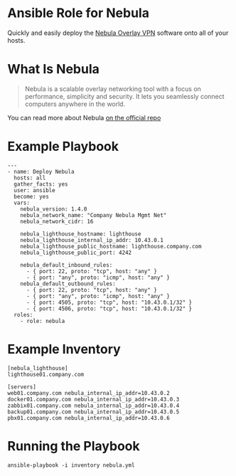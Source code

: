 # Ansible Role for Nebula

Quickly and easily deploy the [Nebula Overlay VPN](https://github.com/slackhq/nebula) software onto all of your hosts.

# What Is Nebula

> Nebula is a scalable overlay networking tool with a focus on performance, simplicity and security. It lets you seamlessly connect computers anywhere in the world.

You can read more about Nebula [on the official repo](https://github.com/slackhq/nebula)

# Example Playbook
```
---
- name: Deploy Nebula
  hosts: all
  gather_facts: yes
  user: ansible
  become: yes
  vars:
    nebula_version: 1.4.0
    nebula_network_name: "Company Nebula Mgmt Net"
    nebula_network_cidr: 16

    nebula_lighthouse_hostname: lighthouse
    nebula_lighthouse_internal_ip_addr: 10.43.0.1
    nebula_lighthouse_public_hostname: lighthouse.company.com
    nebula_lighthouse_public_port: 4242

    nebula_default_inbound_rules:
      - { port: 22, proto: "tcp", host: "any" }
      - { port: "any", proto: "icmp", host: "any" }
    nebula_default_outbound_rules:
      - { port: 22, proto: "tcp", host: "any" }
      - { port: "any", proto: "icmp", host: "any" }
      - { port: 4505, proto: "tcp", host: "10.43.0.1/32" }
      - { port: 4506, proto: "tcp", host: "10.43.0.1/32" }
  roles:
    - role: nebula
```

# Example Inventory
```
[nebula_lighthouse]
lighthouse01.company.com

[servers]
web01.company.com nebula_internal_ip_addr=10.43.0.2
docker01.company.com nebula_internal_ip_addr=10.43.0.3
zabbix01.company.com nebula_internal_ip_addr=10.43.0.4
backup01.company.com nebula_internal_ip_addr=10.43.0.5
pbx01.company.com nebula_internal_ip_addr=10.43.0.6
```

# Running the Playbook
```
ansible-playbook -i inventory nebula.yml
```
